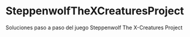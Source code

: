 # SteppenwolfTheXCreaturesProject
Soluciones paso a paso del juego Steppenwolf The X-Creatures Project
